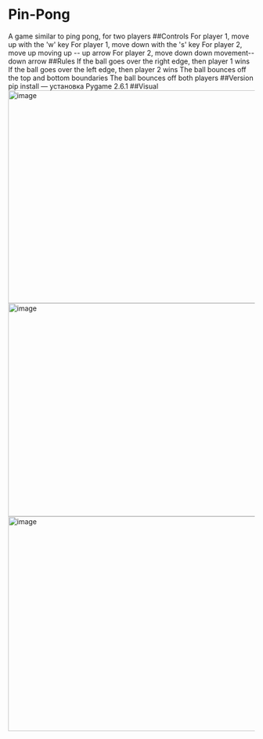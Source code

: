 # Pin-Pong
A game similar to ping pong, for two players
##Controls 
For player 1, move up with the 'w' key
For player 1, move down with the 's' key
For player 2, move up moving up -- up arrow
For player 2, move down down movement-- down arrow
##Rules
If the ball goes over the right edge, then player 1 wins
If the ball goes over the left edge, then player 2 wins
The ball bounces off the top and bottom boundaries
The ball bounces off both players
##Version
pip install — установка Pygame 2.6.1
##Visual
<img width="606" height="434" alt="image" src="https://github.com/user-attachments/assets/46f8da00-93f4-41af-8329-a27db440474a" />
<img width="606" height="435" alt="image" src="https://github.com/user-attachments/assets/9d8e0b01-bbdb-444a-878c-f1239d3c9d2a" />
<img width="605" height="438" alt="image" src="https://github.com/user-attachments/assets/8e30bf4e-bee8-42f4-82dc-c4598550179a" />
